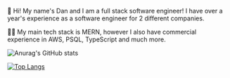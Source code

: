👋 Hi! My name's Dan and I am a full stack software engineer! I have over a year's experience as a software engineer for 2 different companies.

👨‍💻 My main tech stack is MERN, however I also have commercial experience in AWS, PSQL, TypeScript and much more.

![Anurag's GitHub stats](https://github-readme-stats.vercel.app/api?username=danbeaumont95&show_icons=true&theme=radical)

[![Top Langs](https://github-readme-stats.vercel.app/api/top-langs/?username=danbeaumont95)](https://github.com/danbeaumont95/github-readme-stats)
